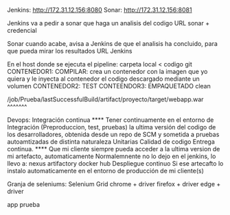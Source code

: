 Jenkins: http://172.31.12.156:8080
Sonar:   http://172.31.12.156:8081


Jenkins va a pedir a sonar que haga un analisis del codigo
    URL sonar + credencial
    
Sonar cuando acabe, avisa a Jenkins de que el analisis ha concluido, para que pueda mirar los resultados
    URL Jenkins

En el host donde se ejecuta el pipeline:
    carpeta local < codigo git
    CONTENEDOR1: COMPILAR: crea un contenedor con la imagen que yo quiera y le inyecta al contenedor el
        codigo descargado mediante un volumen
    CONTENEDOR2: TEST
    CONTEENDOR3: EMPAQUETADO
    clean
    
    
    
/job/Prueba/lastSuccessfulBuild/artifact/proyecto/target/webapp.war
^^^^^^^



Devops:
    Integración continua ****
        Tener continuamente en el entorno de Integración (Preproduccion, test, pruebas)
        la ultima versión del codigo de los desarrolladores, obtenida desde un repo de SCM
        y sometida a pruebas autoamtizadas de distinta naturaleza
            Unitarias
            Calidad de codigo
    Entrega continua.   ****
        Que mi cliente siempre pueda acceder a la ultima version de mi artefacto, automaticamente
            Normalemnente no lo dejo en el jenkins, lo llevo a:
                nexus
                artifactory
                docker hub
    Despliegue continuo
        Si ese artecafto lo instalo automaticamente en el entorno de producción de mi cliente(s)


Granja de seleniums: Selenium Grid
    chrome + driver
    firefox + driver
    edge + driver

app
prueba
